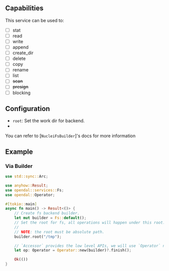 ## Capabilities

This service can be used to:

- [ ] stat
- [ ] read
- [ ] write
- [ ] append
- [ ] create_dir
- [ ] delete
- [ ] copy
- [ ] rename
- [ ] list
- [ ] ~~scan~~
- [ ] ~~presign~~
- [ ] blocking

## Configuration

- `root`: Set the work dir for backend.
-
You can refer to [`NucleiFsBuilder`]'s docs for more information

## Example

### Via Builder


```rust
use std::sync::Arc;

use anyhow::Result;
use opendal::services::Fs;
use opendal::Operator;

#[tokio::main]
async fn main() -> Result<()> {
    // Create fs backend builder.
    let mut builder = Fs::default();
    // Set the root for fs, all operations will happen under this root.
    //
    // NOTE: the root must be absolute path.
    builder.root("/tmp");

    // `Accessor` provides the low level APIs, we will use `Operator` normally.
    let op: Operator = Operator::new(builder)?.finish();

    Ok(())
}
```
